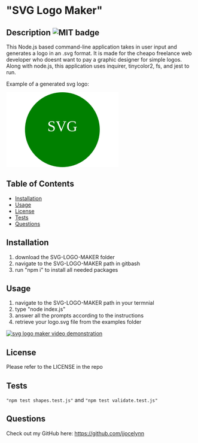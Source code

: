 # "SVG Logo Maker"

## Description ![MIT badge](https://img.shields.io/badge/License-MIT-brightgreen)

This Node.js based command-line application takes in user input and generates a logo in an .svg format. It is made for the cheapo freelance web developer who doesnt want to pay a graphic designer for simple logos. Along with node.js, this application uses inquirer, tinycolor2, fs, and jest to run.

Example of a generated svg logo:

<img src="./assets/images/Logo.svg" alt="example of the generated logo" style="width: 300px;">


## Table of Contents

- [Installation](#installation)
- [Usage](#usage)
- [License](#license)
- [Tests](#tests)
- [Questions](#questions)

## Installation

1. download the SVG-LOGO-MAKER folder
2. navigate to the SVG-LOGO-MAKER path in gitbash
3. run "npm i" to install all needed packages

## Usage

1. navigate to the SVG-LOGO-MAKER path in your termnial
2. type "node index.js"
3. answer all the prompts according to the instructions
4. retrieve your logo.svg file from the examples folder
    
[![svg logo maker video demonstration](https://img.youtube.com/vi/rLs2lgDGupQ/0.jpg)](https://www.youtube.com/watch?v=rLs2lgDGupQ)


## License

Please refer to the LICENSE in the repo

## Tests

`"npm test shapes.test.js"` and `"npm test validate.test.js"`

## Questions

Check out my GitHub here: https://github.com/jjocelynn